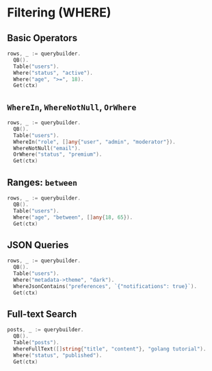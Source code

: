 # Filtering (WHERE)

## Basic Operators

```go
rows, _ := querybuilder.
  QB().
  Table("users").
  Where("status", "active").
  Where("age", ">=", 18).
  Get(ctx)
```

## `WhereIn`, `WhereNotNull`, `OrWhere`

```go
rows, _ := querybuilder.
  QB().
  Table("users").
  WhereIn("role", []any{"user", "admin", "moderator"}).
  WhereNotNull("email").
  OrWhere("status", "premium").
  Get(ctx)
```

## Ranges: `between`

```go
rows, _ := querybuilder.
  QB().
  Table("users").
  Where("age", "between", []any{18, 65}).
  Get(ctx)
```

## JSON Queries

```go
rows, _ := querybuilder.
  QB().
  Table("users").
  Where("metadata->theme", "dark").
  WhereJsonContains("preferences", `{"notifications": true}`).
  Get(ctx)
```

## Full-text Search

```go
posts, _ := querybuilder.
  QB().
  Table("posts").
  WhereFullText([]string{"title", "content"}, "golang tutorial").
  Where("status", "published").
  Get(ctx)
```
